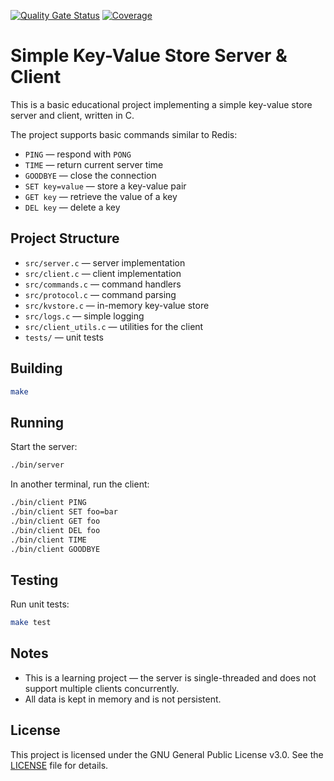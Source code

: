 [![Quality Gate Status](https://sonarcloud.io/api/project_badges/measure?project=csepulveda_c-learning-basic-kv&metric=alert_status)](https://sonarcloud.io/summary/new_code?id=csepulveda_c-learning-basic-kv)
[![Coverage](https://sonarcloud.io/api/project_badges/measure?project=csepulveda_c-learning-basic-kv&metric=coverage)](https://sonarcloud.io/summary/new_code?id=csepulveda_c-learning-basic-kv)
# Simple Key-Value Store Server & Client

This is a basic educational project implementing a simple key-value store server and client, written in C.

The project supports basic commands similar to Redis:

- `PING` — respond with `PONG`
- `TIME` — return current server time
- `GOODBYE` — close the connection
- `SET key=value` — store a key-value pair
- `GET key` — retrieve the value of a key
- `DEL key` — delete a key

## Project Structure

- `src/server.c` — server implementation
- `src/client.c` — client implementation
- `src/commands.c` — command handlers
- `src/protocol.c` — command parsing
- `src/kvstore.c` — in-memory key-value store
- `src/logs.c` — simple logging
- `src/client_utils.c` — utilities for the client
- `tests/` — unit tests

## Building

```bash
make
```

## Running

Start the server:

```bash
./bin/server
```

In another terminal, run the client:

```bash
./bin/client PING
./bin/client SET foo=bar
./bin/client GET foo
./bin/client DEL foo
./bin/client TIME
./bin/client GOODBYE
```

## Testing

Run unit tests:

```bash
make test
```

## Notes

- This is a learning project — the server is single-threaded and does not support multiple clients concurrently.
- All data is kept in memory and is not persistent.

## License

This project is licensed under the GNU General Public License v3.0. See the [LICENSE](LICENSE) file for details.
